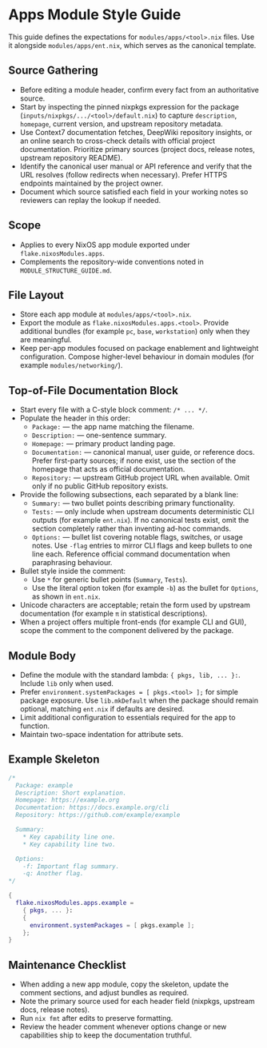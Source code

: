 # Apps Module Style Guide

This guide defines the expectations for `modules/apps/<tool>.nix` files. Use it alongside `modules/apps/ent.nix`, which serves as the canonical template.

## Source Gathering

- Before editing a module header, confirm every fact from an authoritative source.
- Start by inspecting the pinned nixpkgs expression for the package (`inputs/nixpkgs/.../<tool>/default.nix`) to capture `description`, `homepage`, current version, and upstream repository metadata.
- Use Context7 documentation fetches, DeepWiki repository insights, or an online search to cross-check details with official project documentation. Prioritize primary sources (project docs, release notes, upstream repository README).
- Identify the canonical user manual or API reference and verify that the URL resolves (follow redirects when necessary). Prefer HTTPS endpoints maintained by the project owner.
- Document which source satisfied each field in your working notes so reviewers can replay the lookup if needed.

## Scope

- Applies to every NixOS app module exported under `flake.nixosModules.apps`.
- Complements the repository-wide conventions noted in `MODULE_STRUCTURE_GUIDE.md`.

## File Layout

- Store each app module at `modules/apps/<tool>.nix`.
- Export the module as `flake.nixosModules.apps.<tool>`. Provide additional bundles (for example `pc`, `base`, `workstation`) only when they are meaningful.
- Keep per-app modules focused on package enablement and lightweight configuration. Compose higher-level behaviour in domain modules (for example `modules/networking/`).

## Top-of-File Documentation Block

- Start every file with a C-style block comment: `/* ... */`.
- Populate the header in this order:
  - `Package:` — the app name matching the filename.
  - `Description:` — one-sentence summary.
  - `Homepage:` — primary product landing page.
  - `Documentation:` — canonical manual, user guide, or reference docs. Prefer first-party sources; if none exist, use the section of the homepage that acts as official documentation.
  - `Repository:` — upstream GitHub project URL when available. Omit only if no public GitHub repository exists.
- Provide the following subsections, each separated by a blank line:
  - `Summary:` — two bullet points describing primary functionality.
  - `Tests:` — only include when upstream documents deterministic CLI outputs (for example `ent.nix`). If no canonical tests exist, omit the section completely rather than inventing ad-hoc commands.
  - `Options:` — bullet list covering notable flags, switches, or usage notes. Use `-flag` entries to mirror CLI flags and keep bullets to one line each. Reference official command documentation when paraphrasing behaviour.
- Bullet style inside the comment:
  - Use `*` for generic bullet points (`Summary`, `Tests`).
  - Use the literal option token (for example `-b`) as the bullet for `Options`, as shown in `ent.nix`.
- Unicode characters are acceptable; retain the form used by upstream documentation (for example `π` in statistical descriptions).
- When a project offers multiple front-ends (for example CLI and GUI), scope the comment to the component delivered by the package.

## Module Body

- Define the module with the standard lambda: `{ pkgs, lib, ... }:`. Include `lib` only when used.
- Prefer `environment.systemPackages = [ pkgs.<tool> ];` for simple package exposure. Use `lib.mkDefault` when the package should remain optional, matching `ent.nix` if defaults are desired.
- Limit additional configuration to essentials required for the app to function.
- Maintain two-space indentation for attribute sets.

## Example Skeleton

```nix
/*
  Package: example
  Description: Short explanation.
  Homepage: https://example.org
  Documentation: https://docs.example.org/cli
  Repository: https://github.com/example/example

  Summary:
    * Key capability line one.
    * Key capability line two.

  Options:
    -f: Important flag summary.
    -q: Another flag.
*/

{
  flake.nixosModules.apps.example =
    { pkgs, ... }:
    {
      environment.systemPackages = [ pkgs.example ];
    };
}
```

## Maintenance Checklist

- When adding a new app module, copy the skeleton, update the comment sections, and adjust bundles as required.
- Note the primary source used for each header field (nixpkgs, upstream docs, release notes).
- Run `nix fmt` after edits to preserve formatting.
- Review the header comment whenever options change or new capabilities ship to keep the documentation truthful.
